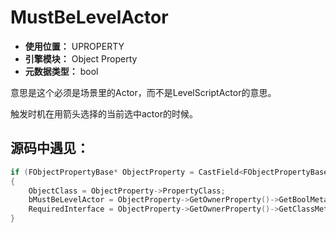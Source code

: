 ﻿# MustBeLevelActor

- **使用位置：** UPROPERTY
- **引擎模块：** Object Property
- **元数据类型：** bool

意思是这个必须是场景里的Actor，而不是LevelScriptActor的意思。

触发时机在用箭头选择的当前选中actor的时候。

## 源码中遇见：

```cpp
if (FObjectPropertyBase* ObjectProperty = CastField<FObjectPropertyBase>(Property))
{
	ObjectClass = ObjectProperty->PropertyClass;
	bMustBeLevelActor = ObjectProperty->GetOwnerProperty()->GetBoolMetaData(TEXT("MustBeLevelActor"));
	RequiredInterface = ObjectProperty->GetOwnerProperty()->GetClassMetaData(TEXT("MustImplement"));
}
```